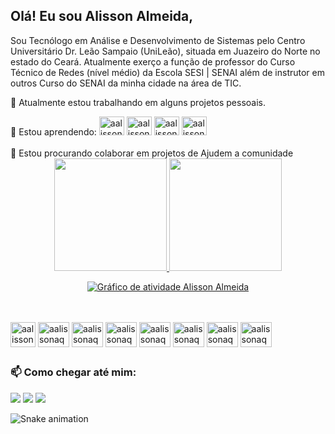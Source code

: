 ## Olá! Eu sou Alisson Almeida,
Sou  Tecnólogo em Análise e Desenvolvimento de Sistemas pelo Centro Universitário Dr. Leão Sampaio (UniLeão), situada em Juazeiro do Norte no estado do Ceará.
Atualmente exerço a função de professor do Curso Técnico de Redes (nível médio) da Escola SESI | SENAI além de instrutor em outros Curso do SENAI da minha cidade na área de TIC. 

🔭 Atualmente estou trabalhando em alguns projetos pessoais.<br/>

<div style="display: inline_block">
🌱 Estou aprendendo:

<img lign="center" alt="aalissonaq-go" height="30" width="40" src="https://cdn.jsdelivr.net/gh/devicons/devicon/icons/go/go-original-wordmark.svg" />
          
<img lign="center" alt="aalissonaq-arduino" height="30" width="40" src="https://cdn.jsdelivr.net/gh/devicons/devicon/icons/arduino/arduino-original-wordmark.svg" />

<img lign="center" alt="aalissonaq-arduino" height="30" width="40" src="https://cdn.jsdelivr.net/gh/devicons/devicon/icons/nextjs/nextjs-line.svg" />

<img lign="center" alt="aalissonaq-arduino" height="30" width="40" src="https://cdn.jsdelivr.net/gh/devicons/devicon/icons/nestjs/nestjs-plain.svg" />


</div>
</br>
👯 Estou procurando colaborar em projetos de Ajudem a comunidade 

<br/>
<div align="center">
  <a href="https://github.com/aalisosnaq">
  <img height="180em" src="https://github-readme-stats.vercel.app/api?username=aalissonaq&show_icons=true&theme=yeblu&include_all_commits=true&count_private=true"/>
  <img height="180em" src="https://github-readme-stats.vercel.app/api/top-langs/?username=aalissonaq&layout=compact&langs_count=7&theme=yeblu"/>

</div>

<p align="center"<a href="#"><img alt="Gráfico de atividade Alisson Almeida" src="https://activity-graph.herokuapp.com/graph?username=aalissonaq&bg_color=0D1117&color=d6db0b&line=ffffff&point=e34c26&hide_border=true&" /></a></p>
<br>

          
<div style="display: inline_block"><br>


<img align="center" alt="aalissonaq-html5" height="40" src="https://cdn.jsdelivr.net/gh/devicons/devicon/icons/html5/html5-original.svg" />
          

<img  align="center" alt="aalissonaq-css3" height="40" width="50" src="https://cdn.jsdelivr.net/gh/devicons/devicon/icons/css3/css3-original.svg" />
          

<img align="center" alt="aalissonaq-js" height="40" width="50" src="https://cdn.jsdelivr.net/gh/devicons/devicon/icons/javascript/javascript-original.svg" />
          

 <img align="center" alt="aalissonaq-react" height="40" width="50"  src="https://cdn.jsdelivr.net/gh/devicons/devicon/icons/react/react-original-wordmark.svg" />
 
<img align="center" alt="aalissonaq-php" height="40" width="50"  src="https://cdn.jsdelivr.net/gh/devicons/devicon/icons/php/php-plain.svg" />

<img align="center" alt="aalissonaq-node" height="40" width="50" src="https://cdn.jsdelivr.net/gh/devicons/devicon/icons/nodejs/nodejs-original.svg" />
          

<img align="center" alt="aalissonaq-Linux" height="40" width="50"   src="https://cdn.jsdelivr.net/gh/devicons/devicon/icons/linux/linux-original.svg" />

<img align="center" alt="aalissonaq-MySQL" height="40" width="50" src="https://cdn.jsdelivr.net/gh/devicons/devicon/icons/mysql/mysql-original.svg" />
  
</div>

##

<div> 
<h3>📫 Como chegar até mim:</h3>
 <a href = "mailto:aalissonalmeidaq@gmail.com"><img src="https://img.shields.io/badge/Gmail-D14836?style=for-the-badge&logo=gmail&logoColor=white" target="_new"></a>
  <a href="https://www.linkedin.com/in/alissonalmeidaq/" target="_new"><img src="https://img.shields.io/badge/-LinkedIn-%230077B5?style=for-the-badge&logo=linkedin&logoColor=white" target="_blank"></a> 
    <a href="https://www.instagram.com/alisson.almeidaq/" target="_blank"><img src="https://img.shields.io/badge/Instagram-E4405F?style=for-the-badge&logo=instagram&logoColor=white" target="_blank"></a>
 
 ![Snake animation](https://github.com/aalissonaq/aalissonaq/blob/output/github-contribution-grid-snake.svg)
 
</div>

<!--
**aalissonaq/aalissonaq** is a ✨ _special_ ✨ repository because its `README.md` (this file) appears on your GitHub profile.

Here are some ideas to get you started:

- 🔭 I’m currently working on ...
- 🌱 I’m currently learning ...
- 👯 I’m looking to collaborate on ...
- 🤔 I’m looking for help with ...
- 💬 Ask me about ...
- 📫 How to reach me: ...
- 😄 Pronouns: ...
- ⚡ Fun fact: ...
-->
